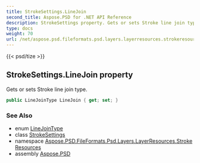 ```yaml
---
title: StrokeSettings.LineJoin
second_title: Aspose.PSD for .NET API Reference
description: StrokeSettings property. Gets or sets Stroke line join type
type: docs
weight: 70
url: /net/aspose.psd.fileformats.psd.layers.layerresources.strokeresources/strokesettings/linejoin/
---
```

{{< psd/tize >}}
## StrokeSettings.LineJoin property

Gets or sets Stroke line join type.

```csharp
public LineJoinType LineJoin { get; set; }
```

### See Also

* enum [LineJoinType](../../linejointype/)
* class [StrokeSettings](../)
* namespace [Aspose.PSD.FileFormats.Psd.Layers.LayerResources.StrokeResources](../../strokesettings/)
* assembly [Aspose.PSD](../../../)


